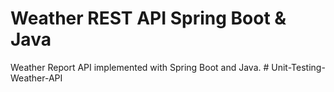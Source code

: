 # Weather REST API Spring Boot & Java

Weather Report API implemented with Spring Boot and Java.
#   U n i t - T e s t i n g - W e a t h e r - A P I  
 